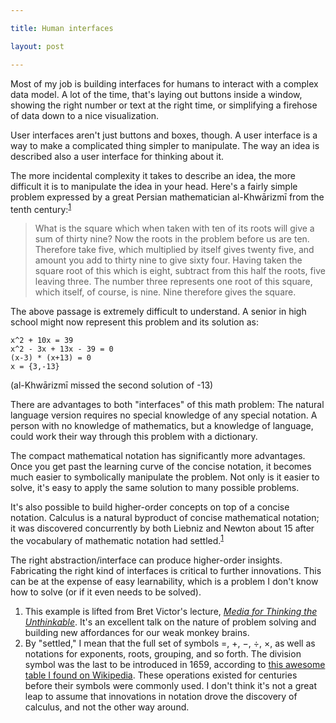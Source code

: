 ```yaml
---

title: Human interfaces

layout: post

---
```


Most of my job is building interfaces for humans to interact with a complex data model. A lot of the time, that's laying out buttons inside a window, showing the right number or text at the right time, or simplifying a firehose of data down to a nice visualization.

User interfaces aren't just buttons and boxes, though. A user interface is a way to make a complicated thing simpler to manipulate. The way an idea is described also a user interface for thinking about it.

The more incidental complexity it takes to describe an idea, the more difficult it is to manipulate the idea in your head. Here's a fairly simple problem expressed by a great Persian mathematician al-Khwārizmī from the tenth century:<sup>[1]</sup>

> What is the square which when taken with ten of its roots will give a sum of thirty nine? Now the roots in the problem before us are ten. Therefore take five, which multiplied by itself gives twenty five, and amount you add to thirty nine to give sixty four. Having taken the square root of this which is eight, subtract from this half the roots, five leaving three. The number three represents one root of this square, which itself, of course, is nine. Nine therefore gives the square.

The above passage is extremely difficult to understand. A senior in high school might now represent this problem and its solution as:

    x^2 + 10x = 39
    x^2 - 3x + 13x - 39 = 0
    (x-3) * (x+13) = 0
    x = {3,-13}

(al-Khwārizmī missed the second solution of -13)

There are advantages to both "interfaces" of this math problem: The natural language version requires no special knowledge of any special notation. A person with no knowledge of mathematics, but a knowledge of language, could work their way through this problem with a dictionary.

The compact mathematical notation has significantly more advantages. Once you get past the learning curve of the concise notation, it becomes much easier to symbolically manipulate the problem. Not only is it easier to solve, it's easy to apply the same solution to many possible problems.

It's also possible to build higher-order concepts on top of a concise notation. Calculus is a natural byproduct of concise mathematical notation; it was discovered concurrently by both Liebniz and Newton about 15 after the vocabulary of mathematic notation had settled.<sup>[1]</sup>

The right abstraction/interface can produce higher-order insights. Fabricating the right kind of interfaces is critical to further innovations. This can be at the expense of easy learnability, which is a problem I don't know how to solve (or if it even needs to be solved).

<ol class="footnotes">
  <li id="f2-1">
    This example is lifted from Bret Victor's lecture, <em><a href="http://worrydream.com/MediaForThinkingTheUnthinkable/">Media for Thinking the Unthinkable</a></em>. It's an excellent talk on the nature of problem solving and building new affordances for our weak monkey brains.
  </li>
  <li id="f2-2">
    By "settled," I mean that the full set of symbols &equals;, &plus;, &minus;, &divide;, &times;, as well as notations for exponents, roots, grouping, and so forth. The division symbol was the last to be introduced in 1659, according to <a href="http://en.wikipedia.org/wiki/Table_of_mathematical_symbols_by_introduction_date">this awesome table I found on Wikipedia</a>. These operations existed for centuries before their symbols were commonly used. I don't think it's not a great leap to assume that innovations in notation drove the discovery of calculus, and not the other way around. 
  </li>
</ol>


[1]: #f2-1
[2]: #f2-2
